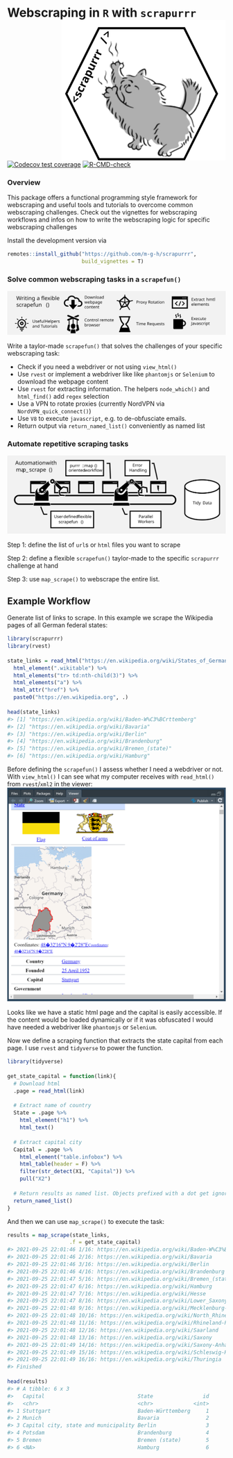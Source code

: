 
<!-- README.md is generated from README.Rmd. Please edit that file -->

# Webscraping in `R` with `scrapurrr` <img src="man/figures/hex_small.svg" align="right" />

<!-- badges: start -->

[![Codecov test
coverage](https://codecov.io/gh/m-g-h/scrapurrr/branch/master/graph/badge.svg)](https://codecov.io/gh/m-g-h/scrapurrr?branch=master)
[![R-CMD-check](https://github.com/m-g-h/scrapurrr/workflows/R-CMD-check/badge.svg)](https://github.com/m-g-h/scrapurrr/actions)
<!-- badges: end -->

### Overview

This package offers a functional programming style framework for
webscraping and useful tools and tutorials to overcome common
webscraping challenges. Check out the vignettes for webscraping
workflows and infos on how to write the webscraping logic for specific
webscraping challenges

Install the development version via

``` r
remotes::install_github("https://github.com/m-g-h/scrapurrr",
                        build_vignettes = T)
```

### Solve common webscraping tasks in a `scrapefun()`

![](vignettes/scrapefun.svg)

Write a taylor-made `scrapefun()` that solves the challenges of your
specific webscraping task:

-   Check if you need a webdriver or not using `view_html()`
-   Use `rvest` or implement a webdriver like like `phantomjs` or
    `Selenium` to download the webpage content
-   Use `rvest` for extracting information. The helpers `node_which()`
    and `html_find()` add `regex` selection
-   Use a VPN to rotate proxies (currently NordVPN via
    `NordVPN_quick_connect()`)
-   Use `V8` to execute `javascript`, e.g. to de-obfusciate emails.
-   Return output via `return_named_list()` conveniently as named list

### Automate repetitive scraping tasks

![](vignettes/automation.svg)

Step 1: define the list of `url`s or `html` files you want to scrape

Step 2: define a flexible `scrapefun()` taylor-made to the specific
`scrapurrr` challenge at hand

Step 3: use `map_scrape()` to webscrape the entire list.

## Example Workflow

Generate list of links to scrape. In this example we scrape the
Wikipedia pages of all German federal states:

``` r
library(scrapurrr)
library(rvest)

state_links = read_html("https://en.wikipedia.org/wiki/States_of_Germany") %>% 
  html_element(".wikitable") %>% 
  html_elements("tr> td:nth-child(3)") %>% 
  html_elements("a") %>% 
  html_attr("href") %>% 
  paste0("https://en.wikipedia.org", .)

head(state_links)
#> [1] "https://en.wikipedia.org/wiki/Baden-W%C3%BCrttemberg"
#> [2] "https://en.wikipedia.org/wiki/Bavaria"               
#> [3] "https://en.wikipedia.org/wiki/Berlin"                
#> [4] "https://en.wikipedia.org/wiki/Brandenburg"           
#> [5] "https://en.wikipedia.org/wiki/Bremen_(state)"        
#> [6] "https://en.wikipedia.org/wiki/Hamburg"
```

Before defining the `scrapefun()` I assess whether I need a webdriver or
not. With `view_html()` I can see what my computer receives with
`read_html()` from `rvest`/`xml2` in the viewer:
![](vignettes/viewer_screenshot.PNG)

Looks like we have a static html page and the capital is easily
accessible. If the content would be loaded dynamically or if it was
obfuscated I would have needed a webdriver like `phantomjs` or
`Selenium`.

Now we define a scraping function that extracts the state capital from
each page. I use `rvest` and `tidyverse` to power the function.

``` r
library(tidyverse)

get_state_capital = function(link){
  # Download html
  .page = read_html(link)
  
  # Extract name of country
  State = .page %>% 
    html_element("h1") %>% 
    html_text()
  
  # Extract capital city
  Capital = .page %>% 
    html_element("table.infobox") %>% 
    html_table(header = F) %>% 
    filter(str_detect(X1, "Capital")) %>% 
    pull("X2")
  
  # Return results as named list. Objects prefixed with a dot get ignored
  return_named_list()
}
```

And then we can use `map_scrape()` to execute the task:

``` r
results = map_scrape(state_links,
                    .f = get_state_capital)
#> 2021-09-25 22:01:46 1/16: https://en.wikipedia.org/wiki/Baden-W%C3%BCrttemberg
#> 2021-09-25 22:01:46 2/16: https://en.wikipedia.org/wiki/Bavaria
#> 2021-09-25 22:01:46 3/16: https://en.wikipedia.org/wiki/Berlin
#> 2021-09-25 22:01:46 4/16: https://en.wikipedia.org/wiki/Brandenburg
#> 2021-09-25 22:01:47 5/16: https://en.wikipedia.org/wiki/Bremen_(state)
#> 2021-09-25 22:01:47 6/16: https://en.wikipedia.org/wiki/Hamburg
#> 2021-09-25 22:01:47 7/16: https://en.wikipedia.org/wiki/Hesse
#> 2021-09-25 22:01:47 8/16: https://en.wikipedia.org/wiki/Lower_Saxony
#> 2021-09-25 22:01:48 9/16: https://en.wikipedia.org/wiki/Mecklenburg-Western_Pomera
#> 2021-09-25 22:01:48 10/16: https://en.wikipedia.org/wiki/North_Rhine-Westphalia
#> 2021-09-25 22:01:48 11/16: https://en.wikipedia.org/wiki/Rhineland-Palatinate
#> 2021-09-25 22:01:48 12/16: https://en.wikipedia.org/wiki/Saarland
#> 2021-09-25 22:01:48 13/16: https://en.wikipedia.org/wiki/Saxony
#> 2021-09-25 22:01:49 14/16: https://en.wikipedia.org/wiki/Saxony-Anhalt
#> 2021-09-25 22:01:49 15/16: https://en.wikipedia.org/wiki/Schleswig-Holstein
#> 2021-09-25 22:01:49 16/16: https://en.wikipedia.org/wiki/Thuringia
#> Finished

head(results)
#> # A tibble: 6 x 3
#>   Capital                              State                id
#>   <chr>                                <chr>             <int>
#> 1 Stuttgart                            Baden-Württemberg     1
#> 2 Munich                               Bavaria               2
#> 3 Capital city, state and municipality Berlin                3
#> 4 Potsdam                              Brandenburg           4
#> 5 Bremen                               Bremen (state)        5
#> 6 <NA>                                 Hamburg               6
```
